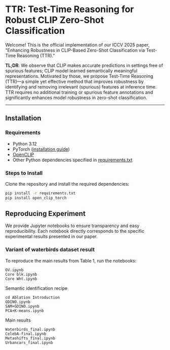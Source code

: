 # TTR: Test-Time Reasoning for Robust CLIP Zero-Shot Classification

Welcome! This is the official implementation of our ICCV 2025 paper, "Enhancing Robustness in CLIP-Based Zero-Shot Classification via Test-Time Reasoning (TTR)."

**TL;DR**: We observe that CLIP makes accurate predictions in settings free of spurious features; CLIP model learned semantically meaningful representations. Motivated by those, we propose Test-Time Reasoning (TTR)—a simple yet effective method that improves robustness by identifying and removing irrelevant (spurious) features at inference time. TTR requires no additional training or spurious feature annotations and significantly enhances model robustness in zero-shot classification.

---

## Installation

### Requirements

- Python 3.12
- PyTorch ([installation guide](https://pytorch.org/get-started/locally/))
- [OpenCLIP](https://github.com/mlfoundations/open_clip)
- Other Python dependencies specified in [requirements.txt](requirements.txt)

### Steps to Install

Clone the repository and install the required dependencies:

```bash
pip install -r requirements.txt
pip install open_clip_torch
```

## Reproducing Experiment
We provide Jupyter notebooks to ensure transparency and easy reproducibility. Each notebook directly corresponds to the specific experimental results presented in our paper.

### Variant of waterbirds dataset result

To reproduce the main results from Table 1, run the notebooks:

```
OV.ipynb
Core blk.ipynb
Core Wht.ipynb
```

Semantic identification recipe
```
cd Ablation Introduction
GDINO.ipynb
SAM+GDINO.ipynb
PCA+K-means.ipynb
```

Main results
```
Waterbirds_final.ipynb
CelebA-final.ipynb
Metashifts_final.ipynb
Urbancars_final.ipynb
```



